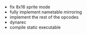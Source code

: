  - fix 8x16 sprite mode
 - fully implement nametable mirroring
 - implement the rest of the opcodes
 - dynarec
 - compile static executable

